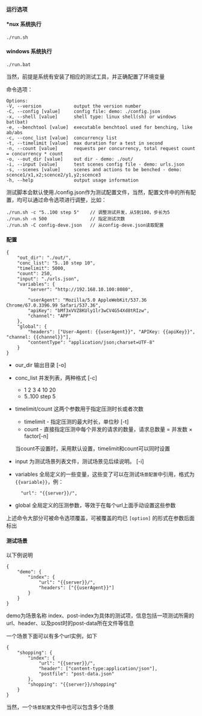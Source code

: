 
#### 运行选项
#### *nux 系统执行

    ./run.sh

#### windows 系统执行

    ./run.bat

当然，前提是系统有安装了相应的测试工具，并正确配置了环境变量

命令选项：

    Options:
    -V, --version            output the version number
    -C, --config [value]     config file: demo: ./config.json
    -x, --shell [value]      shell type: linux shell(sh) or windows bat(bat)
    -e, --benchtool [value]  executable benchtool used for benching, like ab/abs
    -c, --conc_list [value]  concurrency list
    -t, --timelimit [value]  max duration for a test in second
    -n, --count [value]      requests per concurrency, total request count = concurrency * count
    -o, --out_dir [value]    out dir - demo: ./out/
    -i, --input [value]      test scenes config file - demo: urls.json
    -s, --scenes [value]     scenes and actions to be benched - demo: scence1/x1,x2;scence2/y1,y2;scence3
    -h, --help               output usage information


测试脚本会默认使用./config.json作为测试配置文件，当然，配置文件中的所有配置，均可以通过命令选项进行调整，比如：

    ./run.sh -c "5..100 step 5"    // 调整测试并发，从5到100，步长为5
    ./run.sh -n 500                // 指定测试次数
    ./run.sh -C config-deve.json   // 从config-deve.json读取配置

#### 配置

    {
        "out_dir": "./out/",
        "conc_list": "5..10 step 10",
        "timelimit": 5000, 
        "count": 250,
        "input": "./urls.json",
        "variables": {
            "server": "http://192.168.10.100:8080",

            "userAgent": "Mozilla/5.0 AppleWebKit/537.36 Chrome/67.0.3396.99 Safari/537.36",
            "apiKey": "bMf3xVVZ8KUly1lr3wCV4G54Xd8tRIzw",
            "channel": "APP"
        },
        "global": {
            "headers": ["User-Agent: {{userAgent}}", "APIKey: {{apiKey}}", "channel: {{channel}}"],
            "contentType": "application/json;charset=UTF-8"
        }
    }


+ our_dir 输出目录 [-o]
+ conc_list 并发列表，两种格式 [-c]
  * 1 2 3 4 10 20
  * 5..100 step 5
+ timelimit/count 这两个参数用于指定压测时长或者次数
  * timelimit - 指定压测的最大时长，单位秒 [-t]
  * count - 直接指定压测中每个并发的请求的数量，请求总数量 = 并发数 × factor[-n]
  
  当count不设置时，采用默认设置，timelimit和count可以同时设置
  
+ input 为测试场景列表文件，测试场景见后续说明。  [-i]
+ variables 全局定义的一些变量，这些变了可以在测试`场景配置`中引用，格式为`{{variable}}`，例：

        "url": "{{server}}/",

+ global 全局定义的压测参数，等效于在每个url上面手动设置这些参数

上述命令大部分可被命令选项覆盖，可被覆盖的均已 `[option]` 的形式在参数后面标出

#### 测试场景
以下例说明

    {
        "demo": {
            "index": {
                "url": "{{server}}/",
                "headers": ["{{userAgent}}"]
            }
        }
    }

demo为场景名称
index、post-index为具体的测试项，信息包括一项测试所需的url、header、以及post时的post-data所在文件等信息

一个场景下面可以有多个url实例，如下

    {
        "shopping": {
            "index": {
                "url": "{{server}}/",
                "header": ["content-type:application/json"],
                "postfile": "post-data.json"
            },
            "shopping": "{{server}}/shopping"
        }
    }

当然，一个`场景配置`文件中也可以包含多个场景
